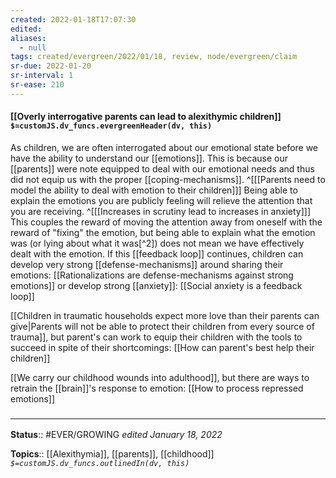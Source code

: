 ```yaml
---
created: 2022-01-18T17:07:30 
edited: 
aliases:
  - null
tags: created/evergreen/2022/01/18, review, node/evergreen/claim
sr-due: 2022-01-20
sr-interval: 1
sr-ease: 210
---
```


#### [[Overly interrogative parents can lead to alexithymic children]] `$=customJS.dv_funcs.evergreenHeader(dv, this)`

As children, we are often interrogated about our emotional state before we have the ability to understand our [[emotions]]. This is because our [[parents]] were note equipped to deal with our emotional needs and thus did not equip us with the proper [[coping-mechanisms]]. 
^[[[Parents need to model the ability to deal with emotion to their children]]]
Being able to explain the emotions you are publicly feeling will relieve the attention that you are receiving. 
^[[[Increases in scrutiny lead to increases in anxiety]]]
This couples the reward of moving the attention away from oneself with the reward of "fixing" the emotion, but being able to explain what the emotion was (or lying about what it was[^2]) does not mean we have effectively dealt with the emotion. If this [[feedback loop]] continues, children can develop very strong [[defense-mechanisms]] around sharing their emotions:
[[Rationalizations are defense-mechanisms against strong emotions]] or develop strong [[anxiety]]: [[Social anxiety is a feedback loop]]

[[Children in traumatic households expect more love than their parents can give|Parents will not be able to protect their children from every source of trauma]], but parent's can work to equip their children with the tools to succeed in spite of their shortcomings: [[How can parent's best help their children]]

[[We carry our childhood wounds into adulthood]], but there are ways to retrain the [[brain]]'s response to emotion: [[How to process repressed emotions]]

### <hr class="footnote"/>

**Status**:: #EVER/GROWING
*edited January 18, 2022*

**Topics**:: [[Alexithymia]], [[parents]], [[childhood]]
*`$=customJS.dv_funcs.outlinedIn(dv, this)`*
